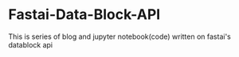 # Fastai-Data-Block-API

This is series of blog and jupyter notebook(code) written on fastai's datablock api
